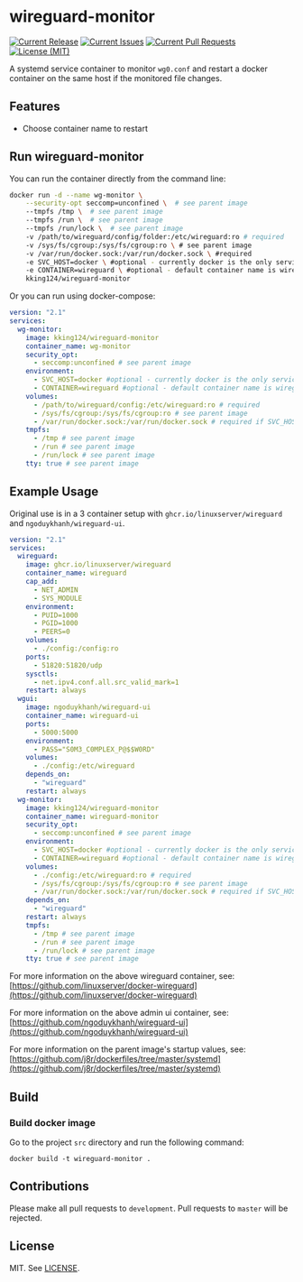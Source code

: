 # wireguard-monitor
[![Current Release](https://img.shields.io/github/v/release/kking124/wireguard-monitor)](https://hub.docker.com/r/kking124/wireguard-monitor)
[![Current Issues](https://img.shields.io/github/issues/kking124/wireguard-monitor)](https://github.com/kking124/wireguard-monitor/issues)
[![Current Pull Requests](https://img.shields.io/github/issues-pr/kking124/wireguard-monitor)](https://github.com/kking124/wireguard-monitor/pulls)
[![License (MIT)](https://img.shields.io/github/license/kking124/wireguard-monitor)](https://github.com/kking124/wireguard-monitor/blob/master/LICENSE)

A systemd service container to monitor `wg0.conf` and restart a docker container on the same host if the monitored file changes. 

## Features

- Choose container name to restart

## Run wireguard-monitor

You can run the container directly from the command line:

```sh
docker run -d --name wg-monitor \
    --security-opt seccomp=unconfined \  # see parent image
    --tmpfs /tmp \  # see parent image
    --tmpfs /run \  # see parent image
    --tmpfs /run/lock \  # see parent image
    -v /path/to/wireguard/config/folder:/etc/wireguard:ro # required
    -v /sys/fs/cgroup:/sys/fs/cgroup:ro \ # see parent image
    -v /var/run/docker.sock:/var/run/docker.sock \ #required
    -e SVC_HOST=docker \ #optional - currently docker is the only service host
    -e CONTAINER=wireguard \ #optional - default container name is wireguard
    kking124/wireguard-monitor
```

Or you can run using docker-compose:

```yaml
version: "2.1"
services:
  wg-monitor:
    image: kking124/wireguard-monitor
    container_name: wg-monitor
    security_opt:
      - seccomp:unconfined # see parent image
    environment:
      - SVC_HOST=docker #optional - currently docker is the only service host
      - CONTAINER=wireguard #optional - default container name is wireguard
    volumes:
      - /path/to/wireguard/config:/etc/wireguard:ro # required
      - /sys/fs/cgroup:/sys/fs/cgroup:ro # see parent image
      - /var/run/docker.sock:/var/run/docker.sock # required if SVC_HOST=docker
    tmpfs:
      - /tmp # see parent image
      - /run # see parent image
      - /run/lock # see parent image
    tty: true # see parent image
```

## Example Usage

Original use is in a 3 container setup with `ghcr.io/linuxserver/wireguard` and `ngoduykhanh/wireguard-ui`.

```yaml
version: "2.1"
services:
  wireguard:
    image: ghcr.io/linuxserver/wireguard
    container_name: wireguard
    cap_add:
      - NET_ADMIN
      - SYS_MODULE
    environment:
      - PUID=1000
      - PGID=1000
      - PEERS=0
    volumes:
      - ./config:/config:ro
    ports:
      - 51820:51820/udp
    sysctls:
      - net.ipv4.conf.all.src_valid_mark=1
    restart: always
  wgui:
    image: ngoduykhanh/wireguard-ui
    container_name: wireguard-ui
    ports:
      - 5000:5000
    environment:
      - PASS="S0M3_C0MPLEX_P@$$W0RD"
    volumes:
      - ./config:/etc/wireguard
    depends_on:
      - "wireguard"
    restart: always
  wg-monitor:
    image: kking124/wireguard-monitor
    container_name: wireguard-monitor
    security_opt:
      - seccomp:unconfined # see parent image
    environment:
      - SVC_HOST=docker #optional - currently docker is the only service host
      - CONTAINER=wireguard #optional - default container name is wireguard
    volumes:
      - ./config:/etc/wireguard:ro # required
      - /sys/fs/cgroup:/sys/fs/cgroup:ro # see parent image
      - /var/run/docker.sock:/var/run/docker.sock # required if SVC_HOST=docker
    depends_on:
      - "wireguard"
    restart: always
    tmpfs:
      - /tmp # see parent image
      - /run # see parent image
      - /run/lock # see parent image
    tty: true # see parent image
```

For more information on the above wireguard container, see: [https://github.com/linuxserver/docker-wireguard](https://github.com/linuxserver/docker-wireguard)

For more information on the above admin ui container, see: [https://github.com/ngoduykhanh/wireguard-ui](https://github.com/ngoduykhanh/wireguard-ui)

For more information on the parent image's startup values, see: [https://github.com/j8r/dockerfiles/tree/master/systemd](https://github.com/j8r/dockerfiles/tree/master/systemd) 

## Build

### Build docker image

Go to the project `src` directory and run the following command:

```
docker build -t wireguard-monitor .
```

## Contributions

Please make all pull requests to `development`. Pull requests to `master` will be rejected.

## License
MIT. See [LICENSE](https://github.com/kking124/wireguard-monitor/blob/master/LICENSE).